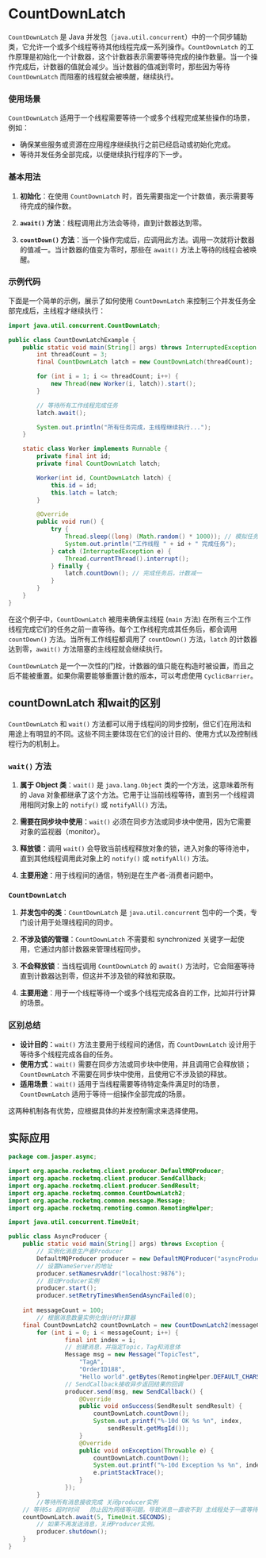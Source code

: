 # CountDownLatch
`CountDownLatch` 是 Java 并发包（`java.util.concurrent`）中的一个同步辅助类，它允许一个或多个线程等待其他线程完成一系列操作。`CountDownLatch` 的工作原理是初始化一个计数器，这个计数器表示需要等待完成的操作数量。当一个操作完成后，计数器的值就会减少。当计数器的值减到零时，那些因为等待 `CountDownLatch` 而阻塞的线程就会被唤醒，继续执行。

### 使用场景

`CountDownLatch` 适用于一个线程需要等待一个或多个线程完成某些操作的场景，例如：

- 确保某些服务或资源在应用程序继续执行之前已经启动或初始化完成。
- 等待并发任务全部完成，以便继续执行程序的下一步。

### 基本用法

1. **初始化**：在使用 `CountDownLatch` 时，首先需要指定一个计数值，表示需要等待完成的操作数。

2. **`await()` 方法**：线程调用此方法会等待，直到计数器达到零。

3. **`countDown()` 方法**：当一个操作完成后，应调用此方法。调用一次就将计数器的值减一。当计数器的值变为零时，那些在 `await()` 方法上等待的线程会被唤醒。

### 示例代码

下面是一个简单的示例，展示了如何使用 `CountDownLatch` 来控制三个并发任务全部完成后，主线程才继续执行：

```java
import java.util.concurrent.CountDownLatch;

public class CountDownLatchExample {
    public static void main(String[] args) throws InterruptedException {
        int threadCount = 3;
        final CountDownLatch latch = new CountDownLatch(threadCount);

        for (int i = 1; i <= threadCount; i++) {
            new Thread(new Worker(i, latch)).start();
        }

        // 等待所有工作线程完成任务
        latch.await();

        System.out.println("所有任务完成，主线程继续执行...");
    }

    static class Worker implements Runnable {
        private final int id;
        private final CountDownLatch latch;

        Worker(int id, CountDownLatch latch) {
            this.id = id;
            this.latch = latch;
        }

        @Override
        public void run() {
            try {
                Thread.sleep((long) (Math.random() * 1000)); // 模拟任务执行
                System.out.println("工作线程 " + id + " 完成任务");
            } catch (InterruptedException e) {
                Thread.currentThread().interrupt();
            } finally {
                latch.countDown(); // 完成任务后，计数减一
            }
        }
    }
}
```

在这个例子中，`CountDownLatch` 被用来确保主线程 (`main` 方法) 在所有三个工作线程完成它们的任务之前一直等待。每个工作线程完成其任务后，都会调用 `countDown()` 方法。当所有工作线程都调用了 `countDown()` 方法，`latch` 的计数器达到零，`await()` 方法阻塞的主线程就会继续执行。

`CountDownLatch` 是一个一次性的门栓，计数器的值只能在构造时被设置，而且之后不能被重置。如果你需要能够重置计数的版本，可以考虑使用 `CyclicBarrier`。

## countDownLatch 和wait的区别
`CountDownLatch` 和 `wait()` 方法都可以用于线程间的同步控制，但它们在用法和用途上有明显的不同。这些不同主要体现在它们的设计目的、使用方式以及控制线程行为的机制上。

### `wait()` 方法

1. **属于 Object 类**：`wait()` 是 `java.lang.Object` 类的一个方法，这意味着所有的 Java 对象都继承了这个方法。它用于让当前线程等待，直到另一个线程调用相同对象上的 `notify()` 或 `notifyAll()` 方法。

2. **需要在同步块中使用**：`wait()` 必须在同步方法或同步块中使用，因为它需要对象的监视器（monitor）。

3. **释放锁**：调用 `wait()` 会导致当前线程释放对象的锁，进入对象的等待池中，直到其他线程调用此对象上的 `notify()` 或 `notifyAll()` 方法。

4. **主要用途**：用于线程间的通信，特别是在生产者-消费者问题中。

### `CountDownLatch`

1. **并发包中的类**：`CountDownLatch` 是 `java.util.concurrent` 包中的一个类，专门设计用于处理线程间的同步。

2. **不涉及锁的管理**：`CountDownLatch` 不需要和 synchronized 关键字一起使用，它通过内部计数器来管理线程同步。

3. **不会释放锁**：当线程调用 `CountDownLatch` 的 `await()` 方法时，它会阻塞等待直到计数器达到零，但这并不涉及锁的释放和获取。

4. **主要用途**：用于一个线程等待一个或多个线程完成各自的工作，比如并行计算的场景。

### 区别总结

- **设计目的**：`wait()` 方法主要用于线程间的通信，而 `CountDownLatch` 设计用于等待多个线程完成各自的任务。
- **使用方式**：`wait()` 需要在同步方法或同步块中使用，并且调用它会释放锁；`CountDownLatch` 不需要在同步块中使用，且使用它不涉及锁的释放。
- **适用场景**：`wait()` 适用于当线程需要等待特定条件满足时的场景，`CountDownLatch` 适用于等待一组操作全部完成的场景。

这两种机制各有优势，应根据具体的并发控制需求来选择使用。



## 实际应用

```java
package com.jasper.async;

import org.apache.rocketmq.client.producer.DefaultMQProducer;
import org.apache.rocketmq.client.producer.SendCallback;
import org.apache.rocketmq.client.producer.SendResult;
import org.apache.rocketmq.common.CountDownLatch2;
import org.apache.rocketmq.common.message.Message;
import org.apache.rocketmq.remoting.common.RemotingHelper;

import java.util.concurrent.TimeUnit;

public class AsyncProducer {
	public static void main(String[] args) throws Exception {
    	// 实例化消息生产者Producer
        DefaultMQProducer producer = new DefaultMQProducer("asyncProducerGroup");
    	// 设置NameServer的地址
        producer.setNamesrvAddr("localhost:9876");
    	// 启动Producer实例
        producer.start();
        producer.setRetryTimesWhenSendAsyncFailed(0);
	
	int messageCount = 100;
        // 根据消息数量实例化倒计时计算器
	final CountDownLatch2 countDownLatch = new CountDownLatch2(messageCount);
    	for (int i = 0; i < messageCount; i++) {
                final int index = i;
            	// 创建消息，并指定Topic，Tag和消息体
                Message msg = new Message("TopicTest",
                    "TagA",
                    "OrderID188",
                    "Hello world".getBytes(RemotingHelper.DEFAULT_CHARSET));
                // SendCallback接收异步返回结果的回调
                producer.send(msg, new SendCallback() {
                    @Override
                    public void onSuccess(SendResult sendResult) {
                        countDownLatch.countDown();
                        System.out.printf("%-10d OK %s %n", index,
                            sendResult.getMsgId());
                    }
                    @Override
                    public void onException(Throwable e) {
                        countDownLatch.countDown();
      	                System.out.printf("%-10d Exception %s %n", index, e);
      	                e.printStackTrace();
                    }
            	});
    	}
        //等待所有消息接收完成 关闭producer实例
	// 等待5s 超时时间   防止因为网络等问题。导致消息一直收不到 主线程处于一直等待的状态
	countDownLatch.await(5, TimeUnit.SECONDS);
    	// 如果不再发送消息，关闭Producer实例。
    	producer.shutdown();
    }
}
```
